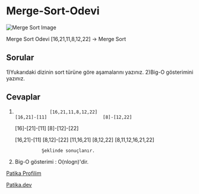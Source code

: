 # Merge-Sort-Odevi

![Merge Sort Image](https://www.hizliresim.com/fcrcmb4)

Merge Sort Odevi
[16,21,11,8,12,22] -> Merge Sort
## Sorular

1)Yukarıdaki dizinin sort türüne göre aşamalarını yazınız.
2)Big-O gösterimini yazınız.

## Cevaplar
1)
                    [16,21,11,8,12,22]
       [16,21]-[11]                     [8]-[12,22]
   [16]-[21]-[11]                         [8]-[12]-[22]     
   
   [16,21]-[11]                           [8,12]-[22]
      [11,16,21]                          [8,12,22]
                   [8,11,12,16,21,22]
                   
                 Şeklinde sonuçlanır.
 2) Big-O gösterimi : O(nlogn)'dir.

[Patika Profilim](https://app.patika.dev/apak)

[Patika.dev](https://app.patika.dev/paths)
